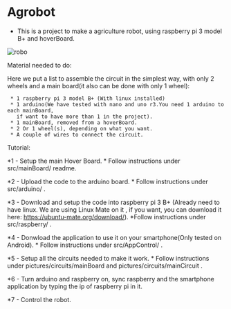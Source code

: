 # Agrobot
  * This is a project to make a agriculture robot, using raspberry pi 3 model B+ and hoverBoard.
  
![robo](https://github.com/CaioslppUO/Agrobot/blob/master/pictures/robot/robo1.jpg)

Material needed to do:
   
   Here we put a list to assemble the circuit in the simplest way, 
     with only 2 wheels and a main board(it also can be done with only 1 wheel):
     
     * 1 raspberry pi 3 model B+ (With linux installed)
     * 1 arduino(We have tested with nano and uno r3.You need 1 arduino to each mainBoard, 
       if want to have more than 1 in the project).
     * 1 mainBoard, removed from a hoverBoard.
     * 2 Or 1 wheel(s), depending on what you want.
     * A couple of wires to connect the circuit.

Tutorial:
   
   *1 - Setup the main Hover Board.
      * Follow instructions under src/mainBoard/ readme.
      
   *2 - Upload the code to the arduino board.
      * Follow instructions under src/arduino/ .
   
   *3 - Download and setup the code into raspberry pi 3 B+ (Already need to have linux. We are using Linux Mate on it
        , if you want, you can download it here: https://ubuntu-mate.org/download/).
        *Follow instructions under src/raspberry/ .
        
   *4 - Donwload the application to use it on your smartphone(Only tested on Android).
      * Follow instructions under src/AppControl/ .
      
   *5 - Setup all the circuits needed to make it work.
      * Follow instructions under pictures/circuits/mainBoard and pictures/circuits/mainCircuit .

   *6 - Turn arduino and raspberry on, sync raspberry and the smartphone application by typing the ip of raspberry pi in it.
   
   *7 - Control the robot.
